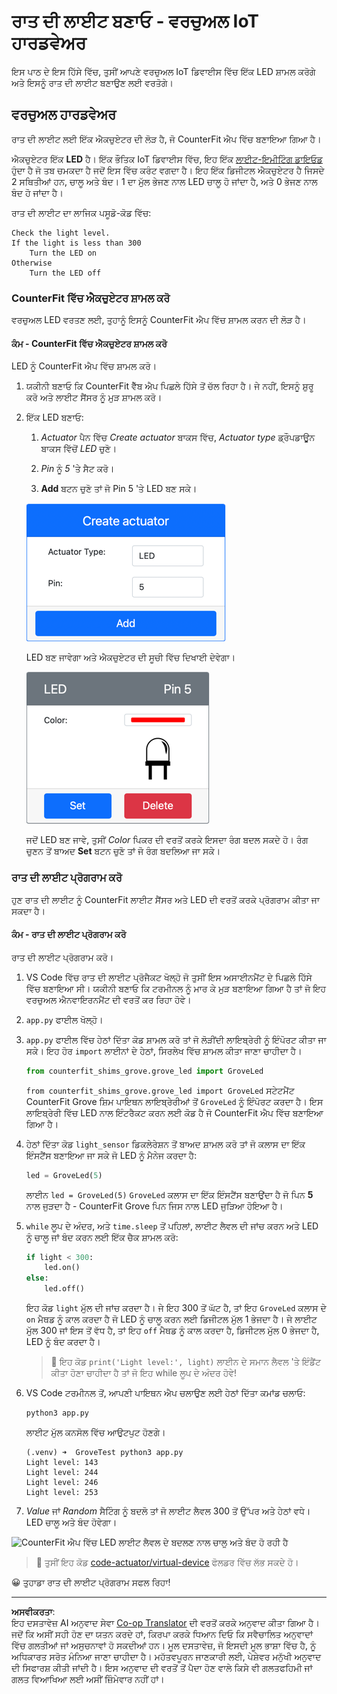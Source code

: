 <!--
CO_OP_TRANSLATOR_METADATA:
{
  "original_hash": "9c640f93263fd9adbfda920739e09feb",
  "translation_date": "2025-08-27T12:49:35+00:00",
  "source_file": "1-getting-started/lessons/3-sensors-and-actuators/virtual-device-actuator.md",
  "language_code": "pa"
}
-->
# ਰਾਤ ਦੀ ਲਾਈਟ ਬਣਾਓ - ਵਰਚੁਅਲ IoT ਹਾਰਡਵੇਅਰ

ਇਸ ਪਾਠ ਦੇ ਇਸ ਹਿੱਸੇ ਵਿੱਚ, ਤੁਸੀਂ ਆਪਣੇ ਵਰਚੁਅਲ IoT ਡਿਵਾਈਸ ਵਿੱਚ ਇੱਕ LED ਸ਼ਾਮਲ ਕਰੋਗੇ ਅਤੇ ਇਸਨੂੰ ਰਾਤ ਦੀ ਲਾਈਟ ਬਣਾਉਣ ਲਈ ਵਰਤੋਗੇ।

## ਵਰਚੁਅਲ ਹਾਰਡਵੇਅਰ

ਰਾਤ ਦੀ ਲਾਈਟ ਲਈ ਇੱਕ ਐਕਚੁਏਟਰ ਦੀ ਲੋੜ ਹੈ, ਜੋ CounterFit ਐਪ ਵਿੱਚ ਬਣਾਇਆ ਗਿਆ ਹੈ।

ਐਕਚੁਏਟਰ ਇੱਕ **LED** ਹੈ। ਇੱਕ ਭੌਤਿਕ IoT ਡਿਵਾਈਸ ਵਿੱਚ, ਇਹ ਇੱਕ [ਲਾਈਟ-ਇਮੀਟਿੰਗ ਡਾਇਓਡ](https://wikipedia.org/wiki/Light-emitting_diode) ਹੁੰਦਾ ਹੈ ਜੋ ਤਬ ਚਮਕਦਾ ਹੈ ਜਦੋਂ ਇਸ ਵਿੱਚ ਕਰੰਟ ਵਗਦਾ ਹੈ। ਇਹ ਇੱਕ ਡਿਜੀਟਲ ਐਕਚੁਏਟਰ ਹੈ ਜਿਸਦੇ 2 ਸਥਿਤੀਆਂ ਹਨ, ਚਾਲੂ ਅਤੇ ਬੰਦ। 1 ਦਾ ਮੁੱਲ ਭੇਜਣ ਨਾਲ LED ਚਾਲੂ ਹੋ ਜਾਂਦਾ ਹੈ, ਅਤੇ 0 ਭੇਜਣ ਨਾਲ ਬੰਦ ਹੋ ਜਾਂਦਾ ਹੈ।

ਰਾਤ ਦੀ ਲਾਈਟ ਦਾ ਲਾਜਿਕ ਪਸੂਡੋ-ਕੋਡ ਵਿੱਚ:

```output
Check the light level.
If the light is less than 300
    Turn the LED on
Otherwise
    Turn the LED off
```

### CounterFit ਵਿੱਚ ਐਕਚੁਏਟਰ ਸ਼ਾਮਲ ਕਰੋ

ਵਰਚੁਅਲ LED ਵਰਤਣ ਲਈ, ਤੁਹਾਨੂੰ ਇਸਨੂੰ CounterFit ਐਪ ਵਿੱਚ ਸ਼ਾਮਲ ਕਰਨ ਦੀ ਲੋੜ ਹੈ।

#### ਕੰਮ - CounterFit ਵਿੱਚ ਐਕਚੁਏਟਰ ਸ਼ਾਮਲ ਕਰੋ

LED ਨੂੰ CounterFit ਐਪ ਵਿੱਚ ਸ਼ਾਮਲ ਕਰੋ।

1. ਯਕੀਨੀ ਬਣਾਓ ਕਿ CounterFit ਵੈੱਬ ਐਪ ਪਿਛਲੇ ਹਿੱਸੇ ਤੋਂ ਚੱਲ ਰਿਹਾ ਹੈ। ਜੇ ਨਹੀਂ, ਇਸਨੂੰ ਸ਼ੁਰੂ ਕਰੋ ਅਤੇ ਲਾਈਟ ਸੈਂਸਰ ਨੂੰ ਮੁੜ ਸ਼ਾਮਲ ਕਰੋ।

1. ਇੱਕ LED ਬਣਾਓ:

    1. *Actuator* ਪੈਨ ਵਿੱਚ *Create actuator* ਬਾਕਸ ਵਿੱਚ, *Actuator type* ਡ੍ਰੌਪਡਾਊਨ ਬਾਕਸ ਵਿੱਚੋਂ *LED* ਚੁਣੋ।

    1. *Pin* ਨੂੰ *5* 'ਤੇ ਸੈਟ ਕਰੋ।

    1. **Add** ਬਟਨ ਚੁਣੋ ਤਾਂ ਜੋ Pin 5 'ਤੇ LED ਬਣ ਸਕੇ।

    ![LED ਸੈਟਿੰਗ](../../../../../translated_images/counterfit-create-led.ba9db1c9b8c622a635d6dfae5cdc4e70c2b250635bd4f0601c6cf0bd22b7ba46.pa.png)

    LED ਬਣ ਜਾਵੇਗਾ ਅਤੇ ਐਕਚੁਏਟਰ ਦੀ ਸੂਚੀ ਵਿੱਚ ਦਿਖਾਈ ਦੇਵੇਗਾ।

    ![ਬਣਿਆ LED](../../../../../translated_images/counterfit-led.c0ab02de6d256ad84d9bad4d67a7faa709f0ea83e410cfe9b5561ef0cef30b1c.pa.png)

    ਜਦੋਂ LED ਬਣ ਜਾਵੇ, ਤੁਸੀਂ *Color* ਪਿਕਰ ਦੀ ਵਰਤੋਂ ਕਰਕੇ ਇਸਦਾ ਰੰਗ ਬਦਲ ਸਕਦੇ ਹੋ। ਰੰਗ ਚੁਣਨ ਤੋਂ ਬਾਅਦ **Set** ਬਟਨ ਚੁਣੋ ਤਾਂ ਜੋ ਰੰਗ ਬਦਲਿਆ ਜਾ ਸਕੇ।

### ਰਾਤ ਦੀ ਲਾਈਟ ਪ੍ਰੋਗਰਾਮ ਕਰੋ

ਹੁਣ ਰਾਤ ਦੀ ਲਾਈਟ ਨੂੰ CounterFit ਲਾਈਟ ਸੈਂਸਰ ਅਤੇ LED ਦੀ ਵਰਤੋਂ ਕਰਕੇ ਪ੍ਰੋਗਰਾਮ ਕੀਤਾ ਜਾ ਸਕਦਾ ਹੈ।

#### ਕੰਮ - ਰਾਤ ਦੀ ਲਾਈਟ ਪ੍ਰੋਗਰਾਮ ਕਰੋ

ਰਾਤ ਦੀ ਲਾਈਟ ਪ੍ਰੋਗਰਾਮ ਕਰੋ।

1. VS Code ਵਿੱਚ ਰਾਤ ਦੀ ਲਾਈਟ ਪ੍ਰੋਜੈਕਟ ਖੋਲ੍ਹੋ ਜੋ ਤੁਸੀਂ ਇਸ ਅਸਾਈਨਮੈਂਟ ਦੇ ਪਿਛਲੇ ਹਿੱਸੇ ਵਿੱਚ ਬਣਾਇਆ ਸੀ। ਯਕੀਨੀ ਬਣਾਓ ਕਿ ਟਰਮੀਨਲ ਨੂੰ ਮਾਰ ਕੇ ਮੁੜ ਬਣਾਇਆ ਗਿਆ ਹੈ ਤਾਂ ਜੋ ਇਹ ਵਰਚੁਅਲ ਐਨਵਾਇਰਨਮੈਂਟ ਦੀ ਵਰਤੋਂ ਕਰ ਰਿਹਾ ਹੋਵੇ।

1. `app.py` ਫਾਈਲ ਖੋਲ੍ਹੋ।

1. `app.py` ਫਾਈਲ ਵਿੱਚ ਹੇਠਾਂ ਦਿੱਤਾ ਕੋਡ ਸ਼ਾਮਲ ਕਰੋ ਤਾਂ ਜੋ ਲੋੜੀਂਦੀ ਲਾਇਬ੍ਰੇਰੀ ਨੂੰ ਇੰਪੋਰਟ ਕੀਤਾ ਜਾ ਸਕੇ। ਇਹ ਹੋਰ `import` ਲਾਈਨਾਂ ਦੇ ਹੇਠਾਂ, ਸਿਰਲੇਖ ਵਿੱਚ ਸ਼ਾਮਲ ਕੀਤਾ ਜਾਣਾ ਚਾਹੀਦਾ ਹੈ।

    ```python
    from counterfit_shims_grove.grove_led import GroveLed
    ```

    `from counterfit_shims_grove.grove_led import GroveLed` ਸਟੇਟਮੈਂਟ CounterFit Grove ਸ਼ਿਮ ਪਾਇਥਨ ਲਾਇਬ੍ਰੇਰੀਆਂ ਤੋਂ `GroveLed` ਨੂੰ ਇੰਪੋਰਟ ਕਰਦਾ ਹੈ। ਇਸ ਲਾਇਬ੍ਰੇਰੀ ਵਿੱਚ LED ਨਾਲ ਇੰਟਰੈਕਟ ਕਰਨ ਲਈ ਕੋਡ ਹੈ ਜੋ CounterFit ਐਪ ਵਿੱਚ ਬਣਾਇਆ ਗਿਆ ਹੈ।

1. ਹੇਠਾਂ ਦਿੱਤਾ ਕੋਡ `light_sensor` ਡਿਕਲੇਰੇਸ਼ਨ ਤੋਂ ਬਾਅਦ ਸ਼ਾਮਲ ਕਰੋ ਤਾਂ ਜੋ ਕਲਾਸ ਦਾ ਇੱਕ ਇੰਸਟੈਂਸ ਬਣਾਇਆ ਜਾ ਸਕੇ ਜੋ LED ਨੂੰ ਮੈਨੇਜ ਕਰਦਾ ਹੈ:

    ```python
    led = GroveLed(5)
    ```

    ਲਾਈਨ `led = GroveLed(5)` `GroveLed` ਕਲਾਸ ਦਾ ਇੱਕ ਇੰਸਟੈਂਸ ਬਣਾਉਂਦਾ ਹੈ ਜੋ ਪਿਨ **5** ਨਾਲ ਜੁੜਦਾ ਹੈ - CounterFit Grove ਪਿਨ ਜਿਸ ਨਾਲ LED ਜੁੜਿਆ ਹੋਇਆ ਹੈ।

1. `while` ਲੂਪ ਦੇ ਅੰਦਰ, ਅਤੇ `time.sleep` ਤੋਂ ਪਹਿਲਾਂ, ਲਾਈਟ ਲੈਵਲ ਦੀ ਜਾਂਚ ਕਰਨ ਅਤੇ LED ਨੂੰ ਚਾਲੂ ਜਾਂ ਬੰਦ ਕਰਨ ਲਈ ਇੱਕ ਚੈਕ ਸ਼ਾਮਲ ਕਰੋ:

    ```python
    if light < 300:
        led.on()
    else:
        led.off()
    ```

    ਇਹ ਕੋਡ `light` ਮੁੱਲ ਦੀ ਜਾਂਚ ਕਰਦਾ ਹੈ। ਜੇ ਇਹ 300 ਤੋਂ ਘੱਟ ਹੈ, ਤਾਂ ਇਹ `GroveLed` ਕਲਾਸ ਦੇ `on` ਮੈਥਡ ਨੂੰ ਕਾਲ ਕਰਦਾ ਹੈ ਜੋ LED ਨੂੰ ਚਾਲੂ ਕਰਨ ਲਈ ਡਿਜੀਟਲ ਮੁੱਲ 1 ਭੇਜਦਾ ਹੈ। ਜੇ ਲਾਈਟ ਮੁੱਲ 300 ਜਾਂ ਇਸ ਤੋਂ ਵੱਧ ਹੈ, ਤਾਂ ਇਹ `off` ਮੈਥਡ ਨੂੰ ਕਾਲ ਕਰਦਾ ਹੈ, ਡਿਜੀਟਲ ਮੁੱਲ 0 ਭੇਜਦਾ ਹੈ, LED ਨੂੰ ਬੰਦ ਕਰਦਾ ਹੈ।

    > 💁 ਇਹ ਕੋਡ `print('Light level:', light)` ਲਾਈਨ ਦੇ ਸਮਾਨ ਲੈਵਲ 'ਤੇ ਇੰਡੈਂਟ ਕੀਤਾ ਹੋਣਾ ਚਾਹੀਦਾ ਹੈ ਤਾਂ ਜੋ ਇਹ while ਲੂਪ ਦੇ ਅੰਦਰ ਹੋਵੇ!

1. VS Code ਟਰਮੀਨਲ ਤੋਂ, ਆਪਣੀ ਪਾਇਥਨ ਐਪ ਚਲਾਉਣ ਲਈ ਹੇਠਾਂ ਦਿੱਤਾ ਕਮਾਂਡ ਚਲਾਓ:

    ```sh
    python3 app.py
    ```

    ਲਾਈਟ ਮੁੱਲ ਕਨਸੋਲ ਵਿੱਚ ਆਉਟਪੁਟ ਹੋਣਗੇ।

    ```output
    (.venv) ➜  GroveTest python3 app.py 
    Light level: 143
    Light level: 244
    Light level: 246
    Light level: 253
    ```

1. *Value* ਜਾਂ *Random* ਸੈਟਿੰਗ ਨੂੰ ਬਦਲੋ ਤਾਂ ਜੋ ਲਾਈਟ ਲੈਵਲ 300 ਤੋਂ ਉੱਪਰ ਅਤੇ ਹੇਠਾਂ ਵਧੇ। LED ਚਾਲੂ ਅਤੇ ਬੰਦ ਹੋਵੇਗਾ।

![CounterFit ਐਪ ਵਿੱਚ LED ਲਾਈਟ ਲੈਵਲ ਦੇ ਬਦਲਣ ਨਾਲ ਚਾਲੂ ਅਤੇ ਬੰਦ ਹੋ ਰਹੀ ਹੈ](../../../../../images/virtual-device-running-assignment-1-1.gif)

> 💁 ਤੁਸੀਂ ਇਹ ਕੋਡ [code-actuator/virtual-device](../../../../../1-getting-started/lessons/3-sensors-and-actuators/code-actuator/virtual-device) ਫੋਲਡਰ ਵਿੱਚ ਲੱਭ ਸਕਦੇ ਹੋ।

😀 ਤੁਹਾਡਾ ਰਾਤ ਦੀ ਲਾਈਟ ਪ੍ਰੋਗਰਾਮ ਸਫਲ ਰਿਹਾ!

---

**ਅਸਵੀਕਰਤਾ**:  
ਇਹ ਦਸਤਾਵੇਜ਼ AI ਅਨੁਵਾਦ ਸੇਵਾ [Co-op Translator](https://github.com/Azure/co-op-translator) ਦੀ ਵਰਤੋਂ ਕਰਕੇ ਅਨੁਵਾਦ ਕੀਤਾ ਗਿਆ ਹੈ। ਜਦੋਂ ਕਿ ਅਸੀਂ ਸਹੀ ਹੋਣ ਦਾ ਯਤਨ ਕਰਦੇ ਹਾਂ, ਕਿਰਪਾ ਕਰਕੇ ਧਿਆਨ ਦਿਓ ਕਿ ਸਵੈਚਾਲਿਤ ਅਨੁਵਾਦਾਂ ਵਿੱਚ ਗਲਤੀਆਂ ਜਾਂ ਅਸੁਚਨਾਵਾਂ ਹੋ ਸਕਦੀਆਂ ਹਨ। ਮੂਲ ਦਸਤਾਵੇਜ਼, ਜੋ ਇਸਦੀ ਮੂਲ ਭਾਸ਼ਾ ਵਿੱਚ ਹੈ, ਨੂੰ ਅਧਿਕਾਰਤ ਸਰੋਤ ਮੰਨਿਆ ਜਾਣਾ ਚਾਹੀਦਾ ਹੈ। ਮਹੱਤਵਪੂਰਨ ਜਾਣਕਾਰੀ ਲਈ, ਪੇਸ਼ੇਵਰ ਮਨੁੱਖੀ ਅਨੁਵਾਦ ਦੀ ਸਿਫਾਰਸ਼ ਕੀਤੀ ਜਾਂਦੀ ਹੈ। ਇਸ ਅਨੁਵਾਦ ਦੀ ਵਰਤੋਂ ਤੋਂ ਪੈਦਾ ਹੋਣ ਵਾਲੇ ਕਿਸੇ ਵੀ ਗਲਤਫਹਿਮੀ ਜਾਂ ਗਲਤ ਵਿਆਖਿਆ ਲਈ ਅਸੀਂ ਜ਼ਿੰਮੇਵਾਰ ਨਹੀਂ ਹਾਂ।